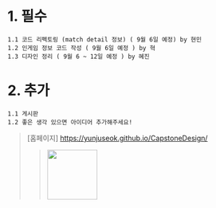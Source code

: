 # 1. 필수
    1.1 코드 리펙토링 (match detail 정보) ( 9월 6일 예정) by 현민
    1.2 인게임 정보 코드 작성 ( 9월 6일 예정 ) by 혁
    1.3 디자인 정리 ( 9월 6 ~ 12일 예정 ) by 혜진
# 2. 추가
    1.1 게시판
    1.2 좋은 생각 있으면 아이디어 추가해주세요!
>[홈페이지] https://yunjuseok.github.io/CapstoneDesign/
>><img src="https://user-images.githubusercontent.com/79887707/129705918-9b5f75c3-617a-4ee3-bc2a-7f3dfc76f3f7.gif" width="100" heigth="200"/>
